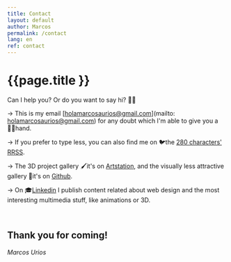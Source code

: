 ```yaml
---
title: Contact
layout: default
author: Marcos
permalink: /contact
lang: en
ref: contact
---
```

<h1>{{page.title }}</h1>

Can I help you? Or do you want to say hi? 👋🏽

 → This is my email [holamarcosaurios@gmail.com](mailto: holamarcosaurios@gmail.com) for any doubt which I'm able to give you a 🤜🏽hand.

 → If you prefer to type less, you can also find me on 🐦the [280 characters' RRSS](https://www.twitter.com/Marcosaurios).

 → The 3D project gallery 🖌it's on [Artstation](https://www.artstation.com/), and the visually less attractive gallery 📝it's on [Github](https://github.com/Marcosaurios).

 → On 🎓[Linkedin](https://www.linkedin.com/in/marcosurios) I publish content related about web design and the most interesting multimedia stuff, like animations or 3D.

<br>

Thank you for coming!
--
_Marcos Urios_
